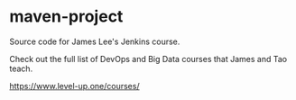 # maven-project
Source code for James Lee's Jenkins course.

Check out the full list of DevOps and Big Data courses that James and Tao teach.

https://www.level-up.one/courses/



